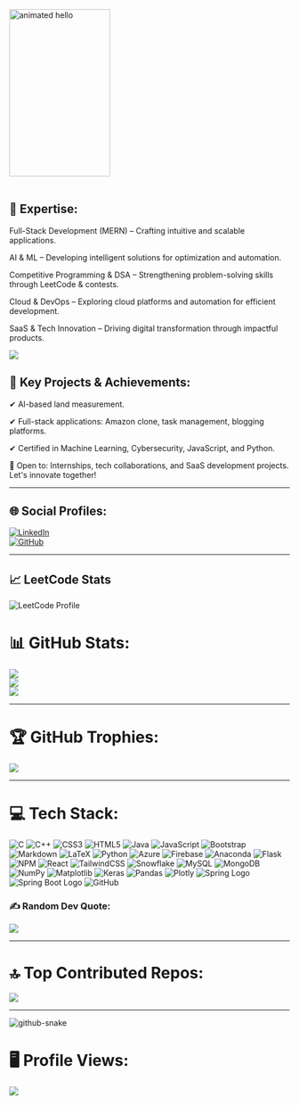 <img src="https://github.com/Anmol-Baranwal/Cool-GIFs-For-GitHub/assets/74038190/9be4d344-6782-461a-b5a6-32a07bf7b34e" width="60%" height="300" alt="animated hello">
<br><br>

## 🔹 Expertise:

Full-Stack Development (MERN) – Crafting intuitive and scalable applications.

AI & ML – Developing intelligent solutions for optimization and automation.

Competitive Programming & DSA – Strengthening problem-solving skills through LeetCode & contests.

Cloud & DevOps – Exploring cloud platforms and automation for efficient development.

SaaS & Tech Innovation – Driving digital transformation through impactful products.

<img src="https://github.com/Anmol-Baranwal/Cool-GIFs-For-GitHub/assets/74038190/d48893bd-0757-481c-8d7e-ba3e163feae7" />



## 🔹 Key Projects & Achievements:

✔  AI-based land measurement.

✔ Full-stack applications: Amazon clone, task management, blogging platforms.

✔ Certified in Machine Learning, Cybersecurity, JavaScript, and Python.

🚀 Open to: Internships, tech collaborations, and SaaS development projects. Let's innovate together! 

---

## 🌐 Social Profiles:
[![LinkedIn](https://img.shields.io/badge/LinkedIn-%230077B5.svg?style=for-the-badge&logo=linkedin&logoColor=white)](https://www.linkedin.com/in/manish-dutt-s/)  
[![GitHub](https://img.shields.io/badge/GitHub-%23121011.svg?style=for-the-badge&logo=github&logoColor=white)](https://github.com/MANISHDUTT224)  

---

## 📈 LeetCode Stats
![LeetCode Profile](https://leetcard.jacoblin.cool/Manish2911?ext=heatmap)

<!--<img src="https://leetcode-badge-showcase.vercel.app/api?username={your-leetcode-username}&animated=true" alt="LeetCode Badges"/>-->

# 📊 GitHub Stats:
![](https://github-readme-stats.vercel.app/api?username=MANISHDUTT224&theme=tokyonight&hide_border=false&include_all_commits=true&count_private=true)  
![](https://github-readme-streak-stats.herokuapp.com/?user=MANISHDUTT224&theme=tokyonight&hide_border=false)  
![](https://github-readme-stats.vercel.app/api/top-langs/?username=MANISHDUTT224&theme=tokyonight&hide_border=false&include_all_commits=true&count_private=true&layout=compact)  

---

# 🏆 GitHub Trophies:
![](https://github-profile-trophy.vercel.app/?username=MANISHDUTT224&theme=onestar&no-frame=false&no-bg=false&margin-w=4)  

---
# 💻 Tech Stack:
![C](https://img.shields.io/badge/c-%2300599C.svg?style=for-the-badge&logo=c&logoColor=white) ![C++](https://img.shields.io/badge/c++-%2300599C.svg?style=for-the-badge&logo=c%2B%2B&logoColor=white) ![CSS3](https://img.shields.io/badge/css3-%231572B6.svg?style=for-the-badge&logo=css3&logoColor=white) ![HTML5](https://img.shields.io/badge/html5-%23E34F26.svg?style=for-the-badge&logo=html5&logoColor=white) ![Java](https://img.shields.io/badge/java-%23ED8B00.svg?style=for-the-badge&logo=openjdk&logoColor=white) ![JavaScript](https://img.shields.io/badge/javascript-%23323330.svg?style=for-the-badge&logo=javascript&logoColor=%23F7DF1E) ![Bootstrap](https://img.shields.io/badge/bootstrap-%23563D7C.svg?style=for-the-badge&logo=bootstrap&logoColor=white)
![Markdown](https://img.shields.io/badge/markdown-%23000000.svg?style=for-the-badge&logo=markdown&logoColor=white) ![LaTeX](https://img.shields.io/badge/latex-%23008080.svg?style=for-the-badge&logo=latex&logoColor=white) ![Python](https://img.shields.io/badge/python-3670A0?style=for-the-badge&logo=python&logoColor=ffdd54) ![Azure](https://img.shields.io/badge/azure-%230072C6.svg?style=for-the-badge&logo=microsoftazure&logoColor=white) ![Firebase](https://img.shields.io/badge/firebase-%23039BE5.svg?style=for-the-badge&logo=firebase) ![Anaconda](https://img.shields.io/badge/Anaconda-%2344A833.svg?style=for-the-badge&logo=anaconda&logoColor=white) ![Flask](https://img.shields.io/badge/flask-%23000.svg?style=for-the-badge&logo=flask&logoColor=white) ![NPM](https://img.shields.io/badge/NPM-%23CB3837.svg?style=for-the-badge&logo=npm&logoColor=white) ![React](https://img.shields.io/badge/react-%2320232a.svg?style=for-the-badge&logo=react&logoColor=%2361DAFB) ![TailwindCSS](https://img.shields.io/badge/tailwindcss-%2338B2AC.svg?style=for-the-badge&logo=tailwind-css&logoColor=white) ![Snowflake](https://img.shields.io/badge/snowflake-%2329B5E8.svg?style=for-the-badge&logo=snowflake&logoColor=white) ![MySQL](https://img.shields.io/badge/mysql-4479A1.svg?style=for-the-badge&logo=mysql&logoColor=white) ![MongoDB](https://img.shields.io/badge/MongoDB-%234ea94b.svg?style=for-the-badge&logo=mongodb&logoColor=white) ![NumPy](https://img.shields.io/badge/numpy-%23013243.svg?style=for-the-badge&logo=numpy&logoColor=white) ![Matplotlib](https://img.shields.io/badge/Matplotlib-%23ffffff.svg?style=for-the-badge&logo=Matplotlib&logoColor=black) ![Keras](https://img.shields.io/badge/Keras-%23D00000.svg?style=for-the-badge&logo=Keras&logoColor=white) ![Pandas](https://img.shields.io/badge/pandas-%23150458.svg?style=for-the-badge&logo=pandas&logoColor=white) ![Plotly](https://img.shields.io/badge/Plotly-%233F4F75.svg?style=for-the-badge&logo=plotly&logoColor=white) ![Spring Logo](https://spring.io/images/spring-logo-2023-dark.svg)![Spring Boot Logo](https://spring.io/images/projects/spring-boot.svg) ![GitHub](https://img.shields.io/badge/github-%23121011.svg?style=for-the-badge&logo=github&logoColor=white)
### ✍️ Random Dev Quote:
![](https://quotes-github-readme.vercel.app/api?type=horizontal&theme=dark)  

---

# 🔝 Top Contributed Repos:
![](https://github-contributor-stats.vercel.app/api?username=MANISHDUTT224&limit=5&theme=dark&combine_all_yearly_contributions=true)  

---
<picture>
  <source media="(prefers-color-scheme: dark)" srcset="https://raw.githubusercontent.com/tobiasmeyhoefer/tobiasmeyhoefer/output/github-snake-dark.svg" />
  <source media="(prefers-color-scheme: light)" srcset="https://raw.githubusercontent.com/tobiasmeyhoefer/tobiasmeyhoefer/output/github-snake.svg" />
  <img alt="github-snake" src="https://raw.githubusercontent.com/tobiasmeyhoefer/tobiasmeyhoefer/output/github-snake.svg" />
</picture>

# 🖥️ Profile Views:

<!--![Profile Views](https://hits.seeyoufarm.com/api/count/incr/badge.svg?url=https://github.com/MANISHDUTT224&title=Profile%20Views)-->
![](https://komarev.com/ghpvc/?username=MANISHDUTT224) 
